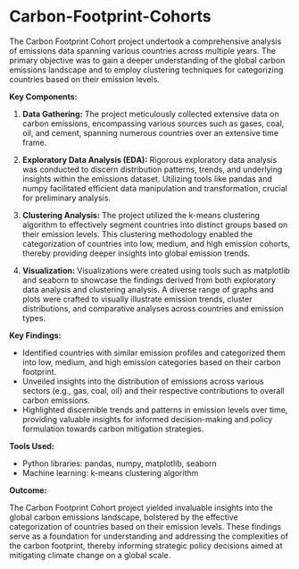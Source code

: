 # Carbon-Footprint-Cohorts

The Carbon Footprint Cohort project undertook a comprehensive analysis of emissions data spanning various countries across multiple years. The primary objective was to gain a deeper understanding of the global carbon emissions landscape and to employ clustering techniques for categorizing countries based on their emission levels.

**Key Components:**

1. **Data Gathering:**
   The project meticulously collected extensive data on carbon emissions, encompassing various sources such as gases, coal, oil, and cement, spanning numerous countries over an extensive time frame.

2. **Exploratory Data Analysis (EDA):**
   Rigorous exploratory data analysis was conducted to discern distribution patterns, trends, and underlying insights within the emissions dataset. Utilizing tools like pandas and numpy facilitated efficient data manipulation and transformation, crucial for preliminary analysis.

3. **Clustering Analysis:**
   The project utilized the k-means clustering algorithm to effectively segment countries into distinct groups based on their emission levels. This clustering methodology enabled the categorization of countries into low, medium, and high emission cohorts, thereby providing deeper insights into global emission trends.

4. **Visualization:**
   Visualizations were created using tools such as matplotlib and seaborn to showcase the findings derived from both exploratory data analysis and clustering analysis. A diverse range of graphs and plots were crafted to visually illustrate emission trends, cluster distributions, and comparative analyses across countries and emission types.

**Key Findings:**

- Identified countries with similar emission profiles and categorized them into low, medium, and high emission categories based on their carbon footprint.
- Unveiled insights into the distribution of emissions across various sectors (e.g., gas, coal, oil) and their respective contributions to overall carbon emissions.
- Highlighted discernible trends and patterns in emission levels over time, providing valuable insights for informed decision-making and policy formulation towards carbon mitigation strategies.

**Tools Used:**
- Python libraries: pandas, numpy, matplotlib, seaborn
- Machine learning: k-means clustering algorithm

**Outcome:**

The Carbon Footprint Cohort project yielded invaluable insights into the global carbon emissions landscape, bolstered by the effective categorization of countries based on their emission levels. These findings serve as a foundation for understanding and addressing the complexities of the carbon footprint, thereby informing strategic policy decisions aimed at mitigating climate change on a global scale.
